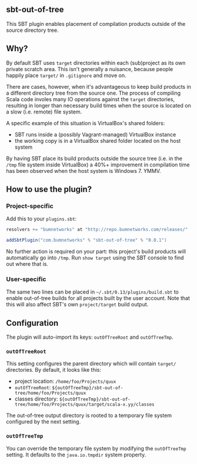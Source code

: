 ## sbt-out-of-tree

This SBT plugin enables placement of compilation products outside of
the source directory tree.

## Why?

By default SBT uses `target` directories within each (sub)project as its own
private scratch area. This isn't generally a nuisance, because people happily
place `target/` in `.gitignore` and move on.

There are cases, however, when it's advantageous to keep build products in a
different directory tree from the source one. The process of compiling Scala
code involes many IO operations against the `target` directories, resulting in
longer than necessary build times when the source is located on a slow (i.e.
remote) file system.

A specific example of this situation is VirtualBox's shared folders:

* SBT runs inside a (possibly Vagrant-managed) VirtualBox instance
* the working copy is in a VirtualBox shared folder located on the host system

By having SBT place its build products outside the source tree (i.e. in the
`/tmp` file system inside VirtualBox) a 40%+ improvement in compilation time
has been observed when the host system is Windows 7. YMMV.

## How to use the plugin?

### Project-specific

Add this to your `plugins.sbt`:

```scala
resolvers += "bumnetworks" at "http://repo.bumnetworks.com/releases/"

addSbtPlugin("com.bumnetworks" % "sbt-out-of-tree" % "0.0.1")
```

No further action is required on your part: this project's build products will
automatically go into `/tmp`. Run `show target` using the SBT console to find
out where that is.

### User-specific

The same two lines can be placed in `~/.sbt/0.13/plugins/build.sbt` to enable
out-of-tree builds for all projects built by the user account. Note that this
will also affect SBT's own `project/target` build output.

## Configuration

The plugin will auto-import its keys: `outOfTreeRoot` and `outOfTreeTmp`.

### `outOfTreeRoot`

This setting configures the parent directory which will contain `target/`
directories. By default, it looks like this:

* project location: `/home/foo/Projects/quux`
* `outOfTreeRoot`: `${outOfTreeTmp}/sbt-out-of-tree/home/foo/Projects/quux`
* classes directory: `${outOfTreeTmp}/sbt-out-of-tree/home/foo/Projects/quux/target/scala-x.yy/classes`

The out-of-tree output directory is rooted to a temporary file system
configured by the next setting.

### `outOfTreeTmp`

You can override the temporary file system by modifying the `outOfTreeTmp`
setting. It defaults to the `java.io.tmpdir` system property.
